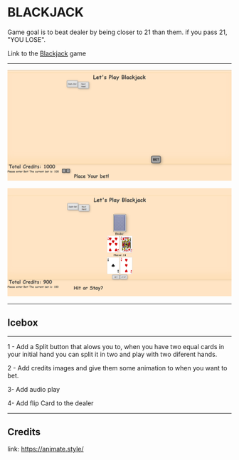 BLACKJACK
=======================
Game goal is to beat dealer by being closer to 21 than them. if you pass 21, "YOU LOSE".

Link to the [Blackjack](https://julian-boyne-blackjack.netlify.app) game

-------
![front game image.png](images/assets/screenshot/front%20game.png)

![next game image.png](images/assets/screenshot/next%20game%20image.png)

-------



Icebox
-----------------------
----------------------
1 - Add a Split button that alows you to, when you have two equal cards in your initial hand you can split it in two and play with two diferent hands.

2 - Add credits images and give them some animation to when you want to bet.

3- Add audio play

4- Add flip Card to the dealer

--------------------

Credits
---
link: https://animate.style/


